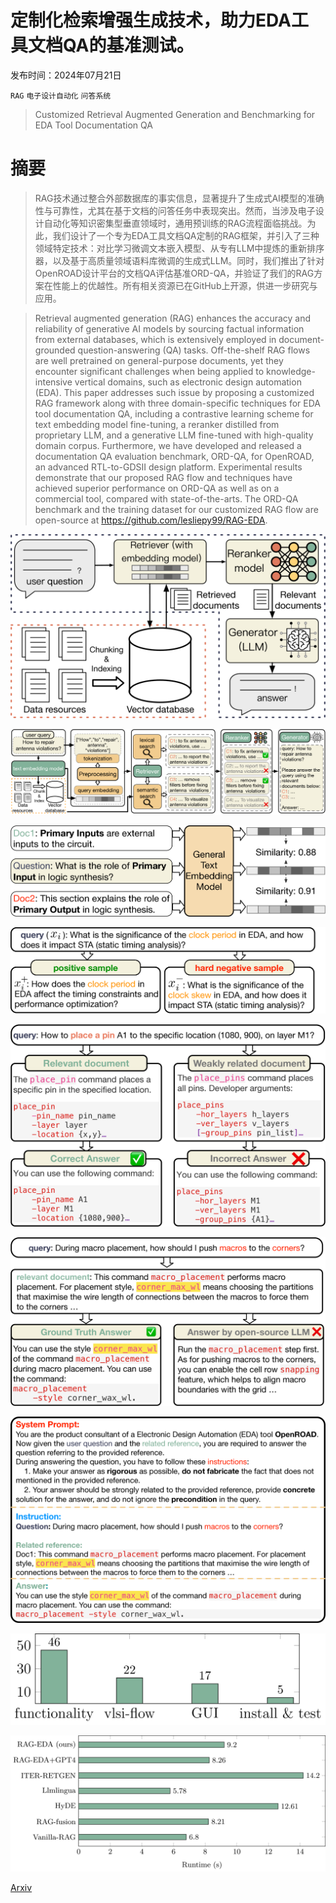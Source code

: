 # 定制化检索增强生成技术，助力EDA工具文档QA的基准测试。

发布时间：2024年07月21日

`RAG` `电子设计自动化` `问答系统`

> Customized Retrieval Augmented Generation and Benchmarking for EDA Tool Documentation QA

# 摘要

> RAG技术通过整合外部数据库的事实信息，显著提升了生成式AI模型的准确性与可靠性，尤其在基于文档的问答任务中表现突出。然而，当涉及电子设计自动化等知识密集型垂直领域时，通用预训练的RAG流程面临挑战。为此，我们设计了一个专为EDA工具文档QA定制的RAG框架，并引入了三种领域特定技术：对比学习微调文本嵌入模型、从专有LLM中提炼的重新排序器，以及基于高质量领域语料库微调的生成式LLM。同时，我们推出了针对OpenROAD设计平台的文档QA评估基准ORD-QA，并验证了我们的RAG方案在性能上的优越性。所有相关资源已在GitHub上开源，供进一步研究与应用。

> Retrieval augmented generation (RAG) enhances the accuracy and reliability of generative AI models by sourcing factual information from external databases, which is extensively employed in document-grounded question-answering (QA) tasks. Off-the-shelf RAG flows are well pretrained on general-purpose documents, yet they encounter significant challenges when being applied to knowledge-intensive vertical domains, such as electronic design automation (EDA). This paper addresses such issue by proposing a customized RAG framework along with three domain-specific techniques for EDA tool documentation QA, including a contrastive learning scheme for text embedding model fine-tuning, a reranker distilled from proprietary LLM, and a generative LLM fine-tuned with high-quality domain corpus. Furthermore, we have developed and released a documentation QA evaluation benchmark, ORD-QA, for OpenROAD, an advanced RTL-to-GDSII design platform. Experimental results demonstrate that our proposed RAG flow and techniques have achieved superior performance on ORD-QA as well as on a commercial tool, compared with state-of-the-arts. The ORD-QA benchmark and the training dataset for our customized RAG flow are open-source at https://github.com/lesliepy99/RAG-EDA.

![定制化检索增强生成技术，助力EDA工具文档QA的基准测试。](../../../paper_images/2407.15353/x1.png)

![定制化检索增强生成技术，助力EDA工具文档QA的基准测试。](../../../paper_images/2407.15353/x2.png)

![定制化检索增强生成技术，助力EDA工具文档QA的基准测试。](../../../paper_images/2407.15353/x3.png)

![定制化检索增强生成技术，助力EDA工具文档QA的基准测试。](../../../paper_images/2407.15353/x4.png)

![定制化检索增强生成技术，助力EDA工具文档QA的基准测试。](../../../paper_images/2407.15353/x5.png)

![定制化检索增强生成技术，助力EDA工具文档QA的基准测试。](../../../paper_images/2407.15353/x6.png)

![定制化检索增强生成技术，助力EDA工具文档QA的基准测试。](../../../paper_images/2407.15353/x7.png)

![定制化检索增强生成技术，助力EDA工具文档QA的基准测试。](../../../paper_images/2407.15353/x8.png)

![定制化检索增强生成技术，助力EDA工具文档QA的基准测试。](../../../paper_images/2407.15353/x9.png)

[Arxiv](https://arxiv.org/abs/2407.15353)